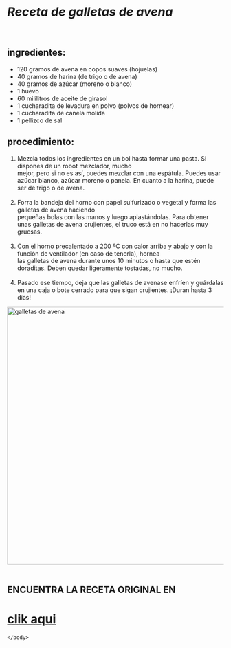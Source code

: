 <html>
    <!DOCTYPE html>
    <html lang="es">
    <head>  
        <meta charset="utf-8">    
        <title>reseta de galletas</title>
    </head>
    <body>
        <h1><i> Receta de galletas de avena </i></h1>  <br>
        <h2>ingredientes:</h2>
         <ul>
            <li>120 gramos de avena en copos suaves (hojuelas) </li>
            <li>40 gramos de harina (de trigo o de avena) </li>
            <li>40 gramos de azúcar (moreno o blanco) </li>
            <li>1 huevo</li>
            <li>60 mililitros de aceite de girasol </li>
            <li>1 cucharadita de levadura en polvo (polvos de hornear)  </li>
            <li>1 cucharadita de canela molida </li>
            <li>1 pellizco de sal </li>
         </ul>
         <h2>procedimiento:</h2>
         <ol>
            <li>Mezcla todos los ingredientes en un bol hasta formar una pasta. Si dispones de un robot mezclador, mucho <br> mejor, pero si no es así, puedes mezclar con una espátula. Puedes usar azúcar blanco, azúcar moreno o panela. En cuanto a la harina, puede ser de trigo o de avena.</li> <br>
            <li>Forra la bandeja del horno con papel sulfurizado o vegetal y forma las galletas de avena haciendo <br> pequeñas bolas con las manos y luego aplastándolas. Para obtener unas galletas de avena crujientes, el truco está en no hacerlas muy gruesas.</li> <br>
            <li>Con el horno precalentado a 200 ºC con calor arriba y abajo y con la función de ventilador (en caso de tenerla), hornea <br> las galletas de avena durante unos 10 minutos o hasta que estén doraditas. Deben quedar ligeramente tostadas, no mucho.</li> <br>
            <li>Pasado ese tiempo, deja que las galletas de avenase enfríen y guárdalas en una caja o bote cerrado para que sigan crujientes. ¡Duran hasta 3 días! </li>
 </ol>

 <img src="https://t1.rg.ltmcdn.com/es/posts/3/0/3/galletas_de_avena_faciles_y_rapidas_67303_paso_3_600.webp" width="600px" alt="galletas de avena"><br>
 <br>
 <h2>ENCUENTRA LA RECETA ORIGINAL EN</h2>
 <a href="https://www.recetasgratis.net/receta-de-galletas-de-avena-faciles-y-rapidas-67303.html"  target="_blank"><h1>clik aqui</h1></a>

    </body>     
</html>
